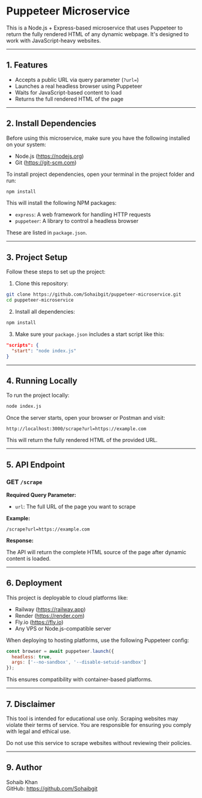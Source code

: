 
# Puppeteer Microservice

This is a Node.js + Express-based microservice that uses Puppeteer to return the fully rendered HTML of any dynamic webpage. It's designed to work with JavaScript-heavy websites.

---

## 1. Features

- Accepts a public URL via query parameter (`?url=`)
- Launches a real headless browser using Puppeteer
- Waits for JavaScript-based content to load
- Returns the full rendered HTML of the page

---

## 2. Install Dependencies

Before using this microservice, make sure you have the following installed on your system:

- Node.js (https://nodejs.org)
- Git (https://git-scm.com)

To install project dependencies, open your terminal in the project folder and run:

```bash
npm install
```

This will install the following NPM packages:

- `express`: A web framework for handling HTTP requests
- `puppeteer`: A library to control a headless browser

These are listed in `package.json`.

---

## 3. Project Setup

Follow these steps to set up the project:

1. Clone this repository:

```bash
git clone https://github.com/Sohaibgit/puppeteer-microservice.git
cd puppeteer-microservice
```

2. Install all dependencies:

```bash
npm install
```

3. Make sure your `package.json` includes a start script like this:

```json
"scripts": {
  "start": "node index.js"
}
```

---

## 4. Running Locally

To run the project locally:

```bash
node index.js
```

Once the server starts, open your browser or Postman and visit:

```
http://localhost:3000/scrape?url=https://example.com
```

This will return the fully rendered HTML of the provided URL.

---

## 5. API Endpoint

### GET `/scrape`

**Required Query Parameter:**

- `url`: The full URL of the page you want to scrape

**Example:**

```
/scrape?url=https://example.com
```

**Response:**

The API will return the complete HTML source of the page after dynamic content is loaded.

---

## 6. Deployment

This project is deployable to cloud platforms like:

- Railway (https://railway.app)
- Render (https://render.com)
- Fly.io (https://fly.io)
- Any VPS or Node.js-compatible server

When deploying to hosting platforms, use the following Puppeteer config:

```js
const browser = await puppeteer.launch({
  headless: true,
  args: ['--no-sandbox', '--disable-setuid-sandbox']
});
```

This ensures compatibility with container-based platforms.

---

## 7. Disclaimer

This tool is intended for educational use only. Scraping websites may violate their terms of service. You are responsible for ensuring you comply with legal and ethical use.

Do not use this service to scrape websites without reviewing their policies.

---

## 9. Author

Sohaib Khan  
GitHub: https://github.com/Sohaibgit
